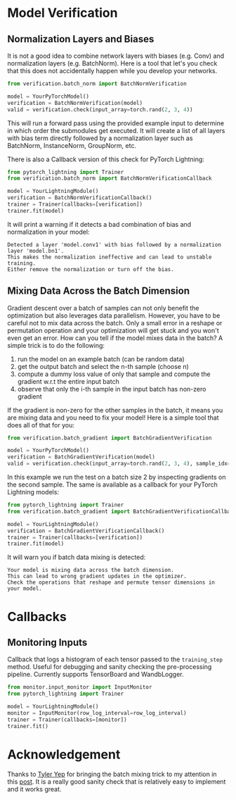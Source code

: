 
# Model Verification

## Normalization Layers and Biases

It is not a good idea to combine network layers with biases (e.g. Conv) and normalization layers (e.g. BatchNorm). 
Here is a tool that let's you check that this does not accidentally happen while you develop your networks.

```python 
from verification.batch_norm import BatchNormVerification

model = YourPyTorchModel()
verification = BatchNormVerification(model)
valid = verification.check(input_array=torch.rand(2, 3, 4))
```

This will run a forward pass using the provided example input to determine in which order the submodules get executed. 
It will create a list of all layers with bias term directly followed by a normalization layer such as BatchNorm, InstanceNorm, GroupNorm, etc.

There is also a Callback version of this check for PyTorch Lightning:

```python 
from pytorch_lightning import Trainer
from verification.batch_norm import BatchNormVerificationCallback

model = YourLightningModule()
verification = BatchNormVerificationCallback()
trainer = Trainer(callbacks=[verification])
trainer.fit(model)
```

It will print a warning if it detects a bad combination of bias and normalization in your model:

```
Detected a layer 'model.conv1' with bias followed by a normalization layer 'model.bn1'.
This makes the normalization ineffective and can lead to unstable training.
Either remove the normalization or turn off the bias.
```

## Mixing Data Across the Batch Dimension

Gradient descent over a batch of samples can not only benefit the optimization but also leverages data parallelism.
However, you have to be careful not to mix data across the batch. 
Only a small error in a reshape or permutation operation and your optimization will get stuck and you won't even get an error. 
How can you tell if the model mixes data in the batch? 
A simple trick is to do the following: 
1. run the model on an example batch (can be random data)
2. get the output batch and select the n-th sample (choose n)
3. compute a dummy loss value of only that sample and compute the gradient w.r.t the entire input batch
4. observe that only the i-th sample in the input batch has non-zero gradient

If the gradient is non-zero for the other samples in the batch, it means you are mixing data and you need to fix your model!
Here is a simple tool that does all of that for you:

```python 
from verification.batch_gradient import BatchGradientVerification

model = YourPyTorchModel()
verification = BatchGradientVerification(model)
valid = verification.check(input_array=torch.rand(2, 3, 4), sample_idx=1)
```

In this example we run the test on a batch size 2 by inspecting gradients on the second sample. 
The same is available as a callback for your PyTorch Lightning models:

```python 
from pytorch_lightning import Trainer
from verification.batch_gradient import BatchGradientVerificationCallback

model = YourLightningModule()
verification = BatchGradientVerificationCallback()
trainer = Trainer(callbacks=[verification])
trainer.fit(model)
```

It will warn you if batch data mixing is detected:

```
Your model is mixing data across the batch dimension.
This can lead to wrong gradient updates in the optimizer.
Check the operations that reshape and permute tensor dimensions in your model.
```

# Callbacks

## Monitoring Inputs

Callback that logs a histogram of each tensor passed to the `training_step` method. Useful for debugging and sanity checking the pre-processing pipeline.
Currently supports TensorBoard and WandbLogger.

```python 
from monitor.input_monitor import InputMonitor
from pytorch_lightning import Trainer

model = YourLightningModule()
monitor = InputMonitor(row_log_interval=row_log_interval)
trainer = Trainer(callbacks=[monitor])
trainer.fit()
```

# Acknowledgement

Thanks to [Tyler Yep](https://github.com/TylerYep) for bringing the batch mixing trick to my attention in this [post](https://github.com/PyTorchLightning/pytorch-lightning/issues/1237).
It is a really good sanity check that is relatively easy to implement and it works great. 
